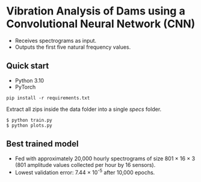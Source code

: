 # Vibration Analysis of Dams using a Convolutional Neural Network (CNN)

* Receives spectrograms as input.
* Outputs the first five natural frequency values.

## Quick start

* Python 3.10
* PyTorch

```
pip install -r requirements.txt
```

Extract all zips inside the data folder into a single *specs* folder.

```
$ python train.py
$ python plots.py
```

## Best trained model

* Fed with approximately 20,000 hourly spectrograms of size 801 × 16 × 3 (801 amplitude values collected per hour by 16 sensors).
* Lowest validation error: 7.44 × 10<sup>-5</sup> after 10,000 epochs.
